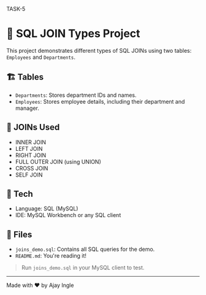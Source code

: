 TASK-5
# 📘 SQL JOIN Types Project

This project demonstrates different types of SQL JOINs using two tables: `Employees` and `Departments`.

## 🏗️ Tables

- `Departments`: Stores department IDs and names.
- `Employees`: Stores employee details, including their department and manager.

## 🔗 JOINs Used

- INNER JOIN
- LEFT JOIN
- RIGHT JOIN
- FULL OUTER JOIN (using UNION)
- CROSS JOIN
- SELF JOIN

## 🔧 Tech

- Language: SQL (MySQL)
- IDE: MySQL Workbench or any SQL client

## 📂 Files

- `joins_demo.sql`: Contains all SQL queries for the demo.
- `README.md`: You're reading it!

> Run `joins_demo.sql` in your MySQL client to test.

---

Made with ❤️ by Ajay Ingle
